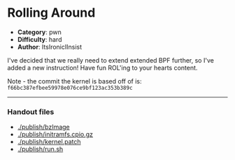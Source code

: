 Rolling Around
======================

- **Category**: pwn
- **Difficulty**: hard
- **Author**: ItsIronicIInsist

I've decided that we really need to extend extended BPF further, so I've added a new instruction! Have fun ROL'ing to your hearts content.

Note - the commit the kernel is based off of is: `f66bc387efbee59978e076ce9bf123ac353b389c`

---

### Handout files

- [./publish/bzImage](./publish/bzImage)
- [./publish/initramfs.cpio.gz](./publish/initramfs.cpio.gz)
- [./publish/kernel.patch](./publish/kernel.patch)
- [./publish/run.sh](./publish/run.sh)
